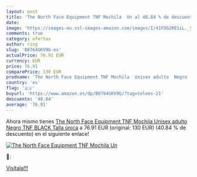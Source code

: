 ```yaml
---
layout: post
title: 'The North Face Equipment TNF Mochila  Un al 40.84 % de descuento'
date: 
image: 'https://images-eu.ssl-images-amazon.com/images/I/41FOG2RESiL._SL200_.jpg'
comments: true
category: ofertas
author: ring
slug: 'B0764GKV9G-es'
actualPrice: 76.91 EUR
currency: EUR
price: 76.91
comparePrice: 130 EUR
prodname: 'The North Face Equipment TNF Mochila  Unisex adulto  Negro  TNF BLACK   Talla única'
country: 'es'
flag: '🇪🇸'
buyurl: 'https://www.amazon.es/dp/B0764GKV9G/?tag=tolees-21'
descuento: '40.84'
average: '76.91'
---
```


Ahora mismo tienes [The North Face Equipment TNF Mochila  Unisex adulto  Negro  TNF BLACK   Talla única](https://www.amazon.es/dp/B0764GKV9G/?tag=tolees-21) a 76.91 EUR (original: 130 EUR) (40.84 %  de descuento) en el siguiente enlace!

[![The North Face Equipment TNF Mochila  Un](https://images-eu.ssl-images-amazon.com/images/I/41FOG2RESiL._SL200_.jpg)](https://www.amazon.es/dp/B0764GKV9G/?tag=tolees-21)

🔎:


[Visítala!!!](https://www.amazon.es/dp/B0764GKV9G/?tag=tolees-21)
